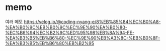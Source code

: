 # memo
여러 메모
https://velog.io/@coding-nyang-e/8%EB%85%84%EC%B0%A8-%EA%B0%9C%EB%B0%9C%EC%9E%90%EA%B0%80-%EC%B6%94%EC%B2%9C%ED%95%98%EB%8A%94-FE-%EA%B3%B5%EB%B6%80-%EC%9E%90%EB%A3%8C-%EB%B0%8F-%EA%B3%B5%EB%B6%80%EB%B2%95


